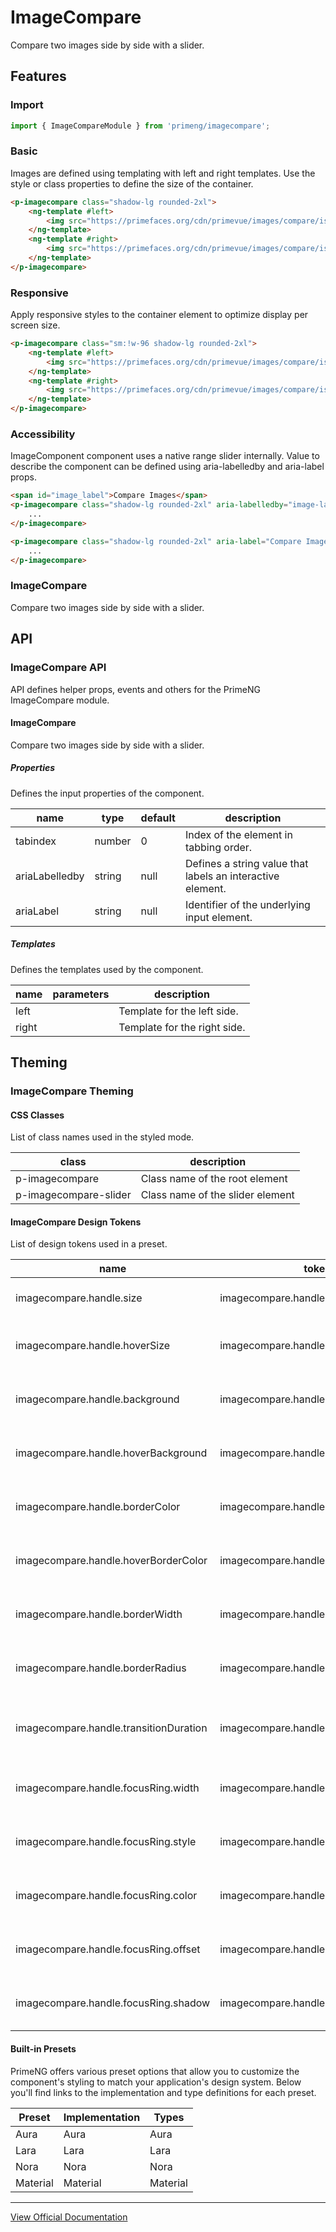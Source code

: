 # ImageCompare

Compare two images side by side with a slider.

## Features

### Import

```typescript
import { ImageCompareModule } from 'primeng/imagecompare';
```

### Basic

Images are defined using templating with left and right templates. Use the style or class properties to define the size of the container.

```html
<p-imagecompare class="shadow-lg rounded-2xl">
    <ng-template #left>
        <img src="https://primefaces.org/cdn/primevue/images/compare/island1.jpg" />
    </ng-template>
    <ng-template #right>
        <img src="https://primefaces.org/cdn/primevue/images/compare/island2.jpg" />
    </ng-template>
</p-imagecompare>
```

### Responsive

Apply responsive styles to the container element to optimize display per screen size.

```html
<p-imagecompare class="sm:!w-96 shadow-lg rounded-2xl">
    <ng-template #left>
        <img src="https://primefaces.org/cdn/primevue/images/compare/island1.jpg" />
    </ng-template>
    <ng-template #right>
        <img src="https://primefaces.org/cdn/primevue/images/compare/island2.jpg" />
    </ng-template>
</p-imagecompare>
```

### Accessibility

ImageComponent component uses a native range slider internally. Value to describe the component can be defined using aria-labelledby and aria-label props.

```html
<span id="image_label">Compare Images</span>
<p-imagecompare class="shadow-lg rounded-2xl" aria-labelledby="image-label">
    ...
</p-imagecompare>

<p-imagecompare class="shadow-lg rounded-2xl" aria-label="Compare Images">
    ...
</p-imagecompare>
```

### ImageCompare

Compare two images side by side with a slider.

## API

### ImageCompare API

API defines helper props, events and others for the PrimeNG ImageCompare module.

#### ImageCompare

Compare two images side by side with a slider.

##### Properties

Defines the input properties of the component.

| name | type | default | description |
| --- | --- | --- | --- |
| tabindex | number | 0 | Index of the element in tabbing order. |
| ariaLabelledby | string | null | Defines a string value that labels an interactive element. |
| ariaLabel | string | null | Identifier of the underlying input element. |

##### Templates

Defines the templates used by the component.

| name | parameters | description |
| --- | --- | --- |
| left |  | Template for the left side. |
| right |  | Template for the right side. |

## Theming

### ImageCompare Theming

#### CSS Classes

List of class names used in the styled mode.

| class | description |
| --- | --- |
| p-imagecompare | Class name of the root element |
| p-imagecompare-slider | Class name of the slider element |

#### ImageCompare Design Tokens

List of design tokens used in a preset.

| name | token | variable | description |
| --- | --- | --- | --- |
| imagecompare.handle.size | imagecompare.handle.size | --p-imagecompare-handle-size | Size of handle |
| imagecompare.handle.hoverSize | imagecompare.handle.hover.size | --p-imagecompare-handle-hover-size | Hover size of handle |
| imagecompare.handle.background | imagecompare.handle.background | --p-imagecompare-handle-background | Background of handle |
| imagecompare.handle.hoverBackground | imagecompare.handle.hover.background | --p-imagecompare-handle-hover-background | Hover background of handle |
| imagecompare.handle.borderColor | imagecompare.handle.border.color | --p-imagecompare-handle-border-color | Border color of handle |
| imagecompare.handle.hoverBorderColor | imagecompare.handle.hover.border.color | --p-imagecompare-handle-hover-border-color | Hover border color of handle |
| imagecompare.handle.borderWidth | imagecompare.handle.border.width | --p-imagecompare-handle-border-width | Border width of handle |
| imagecompare.handle.borderRadius | imagecompare.handle.border.radius | --p-imagecompare-handle-border-radius | Border radius of handle |
| imagecompare.handle.transitionDuration | imagecompare.handle.transition.duration | --p-imagecompare-handle-transition-duration | Transition duration of handle |
| imagecompare.handle.focusRing.width | imagecompare.handle.focus.ring.width | --p-imagecompare-handle-focus-ring-width | Focus ring width of handle |
| imagecompare.handle.focusRing.style | imagecompare.handle.focus.ring.style | --p-imagecompare-handle-focus-ring-style | Focus ring style of handle |
| imagecompare.handle.focusRing.color | imagecompare.handle.focus.ring.color | --p-imagecompare-handle-focus-ring-color | Focus ring color of handle |
| imagecompare.handle.focusRing.offset | imagecompare.handle.focus.ring.offset | --p-imagecompare-handle-focus-ring-offset | Focus ring offset of handle |
| imagecompare.handle.focusRing.shadow | imagecompare.handle.focus.ring.shadow | --p-imagecompare-handle-focus-ring-shadow | Focus ring shadow of handle |

#### Built-in Presets

PrimeNG offers various preset options that allow you to customize the component's styling to match your application's design system. Below you'll find links to the implementation and type definitions for each preset.

| Preset | Implementation | Types |
| --- | --- | --- |
| Aura | Aura | Aura |
| Lara | Lara | Lara |
| Nora | Nora | Nora |
| Material | Material | Material |

---

[View Official Documentation](https://primeng.org/imagecompare)
